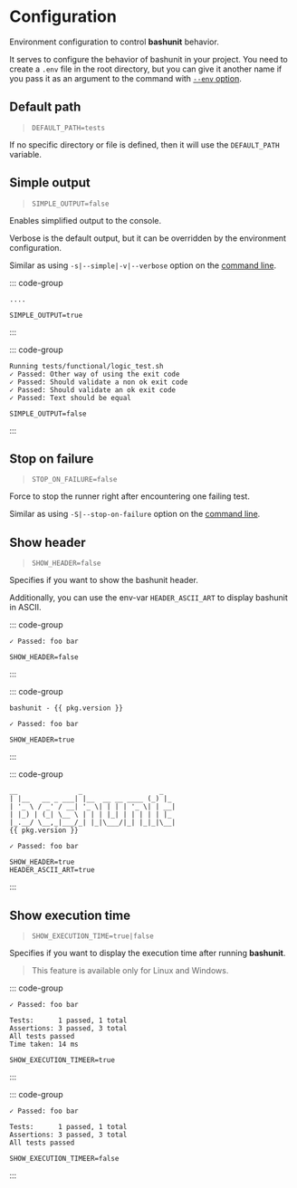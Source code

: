 # Configuration

Environment configuration to control **bashunit** behavior.

It serves to configure the behavior of bashunit in your project.
You need to create a `.env` file in the root directory,
but you can give it another name if you pass it as an argument to the command with
[`--env` option](/command-line#environment).

## Default path

> `DEFAULT_PATH=tests`

If no specific directory or file is defined, then it will use the `DEFAULT_PATH` variable.

## Simple output

> `SIMPLE_OUTPUT=false`

Enables simplified output to the console.

Verbose is the default output, but it can be overridden by the environment configuration.

Similar as using `-s|--simple|-v|--verbose` option on the [command line](/command-line#output).

::: code-group
```[Simple output]
....
```
```[.env]
SIMPLE_OUTPUT=true
```
:::

::: code-group
```[Verbose output]
Running tests/functional/logic_test.sh
✓ Passed: Other way of using the exit code
✓ Passed: Should validate a non ok exit code
✓ Passed: Should validate an ok exit code
✓ Passed: Text should be equal
```
```[.env]
SIMPLE_OUTPUT=false
```
:::
## Stop on failure

> `STOP_ON_FAILURE=false`

Force to stop the runner right after encountering one failing test.

Similar as using `-S|--stop-on-failure` option on the [command line](/command-line#stop-on-failure).

## Show header

> `SHOW_HEADER=false`

Specifies if you want to show the bashunit header.

Additionally, you can use the env-var `HEADER_ASCII_ART` to display bashunit in ASCII.

::: code-group
```[Without header]
✓ Passed: foo bar
```
```[.env]
SHOW_HEADER=false
```
:::

::: code-group
```-vue [Plain header]
bashunit - {{ pkg.version }}

✓ Passed: foo bar
```
```[.env]
SHOW_HEADER=true
```
:::

::: code-group
```-vue [ASCII header]
__               _                   _
| |__   __ _ ___| |__  __ __ ____ (_) |_
| '_ \ / _' / __| '_ \| | | | '_ \| | __|
| |_) | (_| \__ \ | | | |_| | | | | | |_
|_.__/ \__,_|___/_| |_|\___/|_| |_|_|\__|
{{ pkg.version }}

✓ Passed: foo bar
```
```[.env]
SHOW_HEADER=true
HEADER_ASCII_ART=true
```
:::

## Show execution time

> `SHOW_EXECUTION_TIME=true|false`

Specifies if you want to display the execution time after running **bashunit**.

> This feature is available only for Linux and Windows.

::: code-group
```[With execution time]
✓ Passed: foo bar

Tests:      1 passed, 1 total
Assertions: 3 passed, 3 total
All tests passed
Time taken: 14 ms
```
```[.env]
SHOW_EXECUTION_TIMEER=true
```
:::

::: code-group
```[Without execution time]
✓ Passed: foo bar

Tests:      1 passed, 1 total
Assertions: 3 passed, 3 total
All tests passed
```
```[.env]
SHOW_EXECUTION_TIMEER=false
```
:::

<script setup>
import pkg from '../package.json'
</script>
